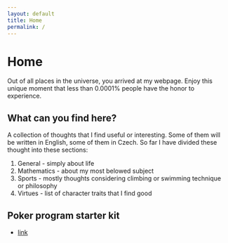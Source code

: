 ```yaml
---
layout: default
title: Home
permalink: /
---
```


# Home

Out of all places in the universe, you arrived at my webpage. Enjoy this unique moment that less than 0.0001% people have the honor to experience. 

## What can you find here?

A collection of thoughts that I find useful or interesting. Some of them will be written in English, some of them in Czech. So far I have divided these thought into these sections:
1. General - simply about life 
2. Mathematics - about my most belowed subject
3. Sports - mostly thoughts considering climbing or swimming technique or philosophy
4. Virtues - list of character traits that I find good

## Poker program starter kit

- [link](https://github.com/hartmaj2/24-25-python/blob/main/25_03_28/poker_starter_kit.py)